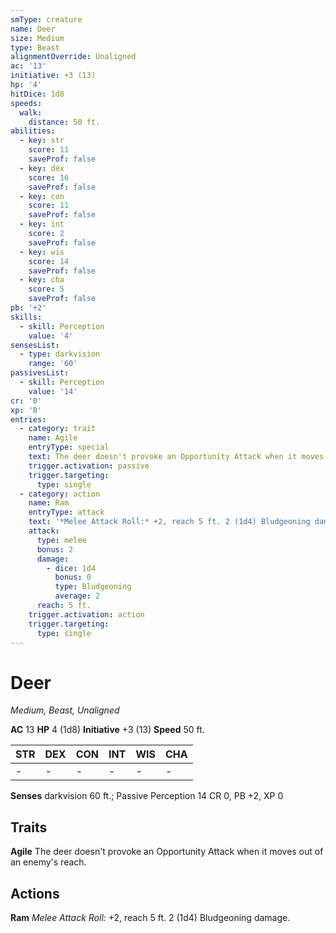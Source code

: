 ```yaml
---
smType: creature
name: Deer
size: Medium
type: Beast
alignmentOverride: Unaligned
ac: '13'
initiative: +3 (13)
hp: '4'
hitDice: 1d8
speeds:
  walk:
    distance: 50 ft.
abilities:
  - key: str
    score: 11
    saveProf: false
  - key: dex
    score: 16
    saveProf: false
  - key: con
    score: 11
    saveProf: false
  - key: int
    score: 2
    saveProf: false
  - key: wis
    score: 14
    saveProf: false
  - key: cha
    score: 5
    saveProf: false
pb: '+2'
skills:
  - skill: Perception
    value: '4'
sensesList:
  - type: darkvision
    range: '60'
passivesList:
  - skill: Perception
    value: '14'
cr: '0'
xp: '0'
entries:
  - category: trait
    name: Agile
    entryType: special
    text: The deer doesn't provoke an Opportunity Attack when it moves out of an enemy's reach.
    trigger.activation: passive
    trigger.targeting:
      type: single
  - category: action
    name: Ram
    entryType: attack
    text: '*Melee Attack Roll:* +2, reach 5 ft. 2 (1d4) Bludgeoning damage.'
    attack:
      type: melee
      bonus: 2
      damage:
        - dice: 1d4
          bonus: 0
          type: Bludgeoning
          average: 2
      reach: 5 ft.
    trigger.activation: action
    trigger.targeting:
      type: single
---
```


# Deer
*Medium, Beast, Unaligned*

**AC** 13
**HP** 4 (1d8)
**Initiative** +3 (13)
**Speed** 50 ft.

| STR | DEX | CON | INT | WIS | CHA |
| --- | --- | --- | --- | --- | --- |
| - | - | - | - | - | - |

**Senses** darkvision 60 ft.; Passive Perception 14
CR 0, PB +2, XP 0

## Traits

**Agile**
The deer doesn't provoke an Opportunity Attack when it moves out of an enemy's reach.

## Actions

**Ram**
*Melee Attack Roll:* +2, reach 5 ft. 2 (1d4) Bludgeoning damage.

